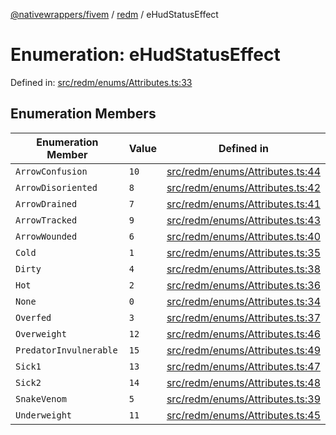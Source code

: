 [@nativewrappers/fivem](../../README.md) / [redm](../README.md) / eHudStatusEffect

# Enumeration: eHudStatusEffect

Defined in: [src/redm/enums/Attributes.ts:33](https://github.com/nativewrappers/nativewrappers/blob/9823dedfda755d69570435af704d4d60473d3d5a/src/redm/enums/Attributes.ts#L33)

## Enumeration Members

| Enumeration Member | Value | Defined in |
| ------ | ------ | ------ |
| <a id="arrowconfusion"></a> `ArrowConfusion` | `10` | [src/redm/enums/Attributes.ts:44](https://github.com/nativewrappers/nativewrappers/blob/9823dedfda755d69570435af704d4d60473d3d5a/src/redm/enums/Attributes.ts#L44) |
| <a id="arrowdisoriented"></a> `ArrowDisoriented` | `8` | [src/redm/enums/Attributes.ts:42](https://github.com/nativewrappers/nativewrappers/blob/9823dedfda755d69570435af704d4d60473d3d5a/src/redm/enums/Attributes.ts#L42) |
| <a id="arrowdrained"></a> `ArrowDrained` | `7` | [src/redm/enums/Attributes.ts:41](https://github.com/nativewrappers/nativewrappers/blob/9823dedfda755d69570435af704d4d60473d3d5a/src/redm/enums/Attributes.ts#L41) |
| <a id="arrowtracked"></a> `ArrowTracked` | `9` | [src/redm/enums/Attributes.ts:43](https://github.com/nativewrappers/nativewrappers/blob/9823dedfda755d69570435af704d4d60473d3d5a/src/redm/enums/Attributes.ts#L43) |
| <a id="arrowwounded"></a> `ArrowWounded` | `6` | [src/redm/enums/Attributes.ts:40](https://github.com/nativewrappers/nativewrappers/blob/9823dedfda755d69570435af704d4d60473d3d5a/src/redm/enums/Attributes.ts#L40) |
| <a id="cold"></a> `Cold` | `1` | [src/redm/enums/Attributes.ts:35](https://github.com/nativewrappers/nativewrappers/blob/9823dedfda755d69570435af704d4d60473d3d5a/src/redm/enums/Attributes.ts#L35) |
| <a id="dirty"></a> `Dirty` | `4` | [src/redm/enums/Attributes.ts:38](https://github.com/nativewrappers/nativewrappers/blob/9823dedfda755d69570435af704d4d60473d3d5a/src/redm/enums/Attributes.ts#L38) |
| <a id="hot"></a> `Hot` | `2` | [src/redm/enums/Attributes.ts:36](https://github.com/nativewrappers/nativewrappers/blob/9823dedfda755d69570435af704d4d60473d3d5a/src/redm/enums/Attributes.ts#L36) |
| <a id="none"></a> `None` | `0` | [src/redm/enums/Attributes.ts:34](https://github.com/nativewrappers/nativewrappers/blob/9823dedfda755d69570435af704d4d60473d3d5a/src/redm/enums/Attributes.ts#L34) |
| <a id="overfed"></a> `Overfed` | `3` | [src/redm/enums/Attributes.ts:37](https://github.com/nativewrappers/nativewrappers/blob/9823dedfda755d69570435af704d4d60473d3d5a/src/redm/enums/Attributes.ts#L37) |
| <a id="overweight"></a> `Overweight` | `12` | [src/redm/enums/Attributes.ts:46](https://github.com/nativewrappers/nativewrappers/blob/9823dedfda755d69570435af704d4d60473d3d5a/src/redm/enums/Attributes.ts#L46) |
| <a id="predatorinvulnerable"></a> `PredatorInvulnerable` | `15` | [src/redm/enums/Attributes.ts:49](https://github.com/nativewrappers/nativewrappers/blob/9823dedfda755d69570435af704d4d60473d3d5a/src/redm/enums/Attributes.ts#L49) |
| <a id="sick1"></a> `Sick1` | `13` | [src/redm/enums/Attributes.ts:47](https://github.com/nativewrappers/nativewrappers/blob/9823dedfda755d69570435af704d4d60473d3d5a/src/redm/enums/Attributes.ts#L47) |
| <a id="sick2"></a> `Sick2` | `14` | [src/redm/enums/Attributes.ts:48](https://github.com/nativewrappers/nativewrappers/blob/9823dedfda755d69570435af704d4d60473d3d5a/src/redm/enums/Attributes.ts#L48) |
| <a id="snakevenom"></a> `SnakeVenom` | `5` | [src/redm/enums/Attributes.ts:39](https://github.com/nativewrappers/nativewrappers/blob/9823dedfda755d69570435af704d4d60473d3d5a/src/redm/enums/Attributes.ts#L39) |
| <a id="underweight"></a> `Underweight` | `11` | [src/redm/enums/Attributes.ts:45](https://github.com/nativewrappers/nativewrappers/blob/9823dedfda755d69570435af704d4d60473d3d5a/src/redm/enums/Attributes.ts#L45) |
